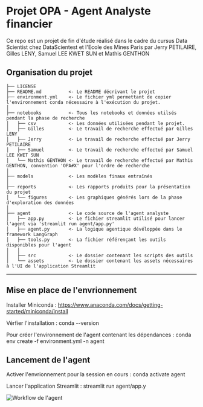 Projet OPA - Agent Analyste financier
==============================

Ce repo est un projet de fin d'étude réalisé dans le cadre du cursus Data Scientist chez DataScientest et l'Ecole des Mines Paris par Jerry PETILAIRE, Gilles LENY, Samuel LEE KWET SUN et Mathis GENTHON

Organisation du projet
------------

    ├── LICENSE
    ├── README.md          <- Le README décrivant le projet
    ├── environment.yml    <- Le fichier yml permettant de copier l'environnement conda nécessaire à l'exécution du projet.
    │
    ├── notebooks          <- Tous les notebooks et données utilsés pendant la phase de recherche
    │   ├── csv            <- Les données utilisées pendant le projet.
    │   ├── Gilles         <- Le travail de recherche effectué par Gilles LENY
    │   ├── Jerry          <- Le travail de recherche effectué par Jerry PETILAIRE
    │   ├── Samuel         <- Le travail de recherche effectué par Samuel LEE KWET SUN
    │   └── Mathis GENTHON <- Le travail de recherche effectué par Mathis GENTHON, convention 'OPA#X' pour l'ordre de recherche
    │
    ├── models             <- Les modèles finaux entraînés
    │
    ├── reports            <- Les rapports produits pour la présentation du projet
    │   └── figures        <- Les graphiques générés lors de la phase d'exploration des données
    │
    ├── agent              <- Le code source de l'agent analyste 
    │   ├── app.py         <- Le fichier streamlit utilisé pour lancer l'agent via 'streamlit run agent/app.py'
    │   ├── agent.py       <- La logique agentique dévéloppée dans le framework LangGraph
    │   ├── tools.py       <- La fichier référençant les outils disponibles pour l'agent 
    │   │
    │   ├── src            <- Le dossier contenant les scripts des outils
    │   └── assets         <- Le dossier contenant les assets nécessaires à l'UI de l'application Streamlit
    
--------

Mise en place de l'envrionnement 
------------
Installer Miniconda : 
https://www.anaconda.com/docs/getting-started/miniconda/install

Vérfier l'installation : 
    conda --version

Pour créer l'environnement de l'agent contenant les dépendances : 
    conda env create -f environment.yml -n agent

Lancement de l'agent
------------

Activer l'envrionnement pour la session en cours : 
    conda activate agent

Lancer l'application Streamlit : 
    streamlit run agent/app.y

![Workflow de l'agent](agent_worlflow.png)
